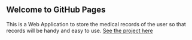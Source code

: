 ## Welcome to GitHub Pages

This is a Web Application to store the medical records of the user so that records will be handy and easy to use.
[See the project here](https://nikipr1999.github.io/Medilocker/) 
